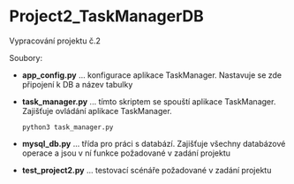 # Project2_TaskManagerDB
Vypracování projektu č.2

Soubory:
- **app_config.py** ... konfigurace aplikace TaskManager. Nastavuje se zde připojení k DB a název tabulky
- **task_manager.py** ... tímto skriptem se spouští aplikace TaskManager. Zajišťuje ovládání aplikace TaskManager.

    `python3 task_manager.py`
- **mysql_db.py** ... třída pro práci s databází. Zajišťuje všechny databázové operace a jsou v ní funkce požadované v zadání projektu
- **test_project2.py** ... testovací scénáře požadované v zadání projektu